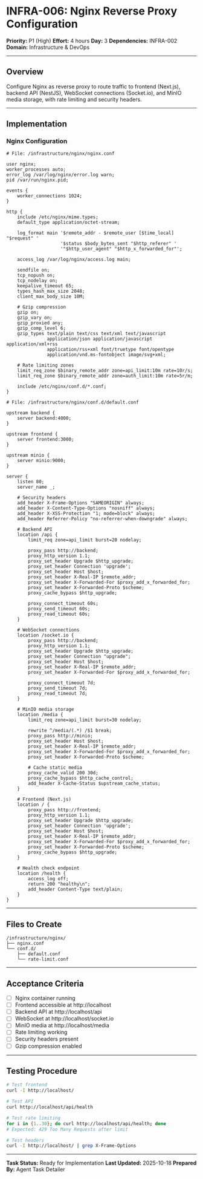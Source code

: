 # INFRA-006: Nginx Reverse Proxy Configuration

**Priority:** P1 (High)
**Effort:** 4 hours
**Day:** 3
**Dependencies:** INFRA-002
**Domain:** Infrastructure & DevOps

---

## Overview

Configure Nginx as reverse proxy to route traffic to frontend (Next.js), backend API (NestJS), WebSocket connections (Socket.io), and MinIO media storage, with rate limiting and security headers.

---

## Implementation

### Nginx Configuration

```nginx
# File: /infrastructure/nginx/nginx.conf

user nginx;
worker_processes auto;
error_log /var/log/nginx/error.log warn;
pid /var/run/nginx.pid;

events {
    worker_connections 1024;
}

http {
    include /etc/nginx/mime.types;
    default_type application/octet-stream;

    log_format main '$remote_addr - $remote_user [$time_local] "$request" '
                    '$status $body_bytes_sent "$http_referer" '
                    '"$http_user_agent" "$http_x_forwarded_for"';

    access_log /var/log/nginx/access.log main;

    sendfile on;
    tcp_nopush on;
    tcp_nodelay on;
    keepalive_timeout 65;
    types_hash_max_size 2048;
    client_max_body_size 10M;

    # Gzip compression
    gzip on;
    gzip_vary on;
    gzip_proxied any;
    gzip_comp_level 6;
    gzip_types text/plain text/css text/xml text/javascript
               application/json application/javascript application/xml+rss
               application/rss+xml font/truetype font/opentype
               application/vnd.ms-fontobject image/svg+xml;

    # Rate limiting zones
    limit_req_zone $binary_remote_addr zone=api_limit:10m rate=10r/s;
    limit_req_zone $binary_remote_addr zone=auth_limit:10m rate=5r/m;

    include /etc/nginx/conf.d/*.conf;
}
```

```nginx
# File: /infrastructure/nginx/conf.d/default.conf

upstream backend {
    server backend:4000;
}

upstream frontend {
    server frontend:3000;
}

upstream minio {
    server minio:9000;
}

server {
    listen 80;
    server_name _;

    # Security headers
    add_header X-Frame-Options "SAMEORIGIN" always;
    add_header X-Content-Type-Options "nosniff" always;
    add_header X-XSS-Protection "1; mode=block" always;
    add_header Referrer-Policy "no-referrer-when-downgrade" always;

    # Backend API
    location /api {
        limit_req zone=api_limit burst=20 nodelay;

        proxy_pass http://backend;
        proxy_http_version 1.1;
        proxy_set_header Upgrade $http_upgrade;
        proxy_set_header Connection 'upgrade';
        proxy_set_header Host $host;
        proxy_set_header X-Real-IP $remote_addr;
        proxy_set_header X-Forwarded-For $proxy_add_x_forwarded_for;
        proxy_set_header X-Forwarded-Proto $scheme;
        proxy_cache_bypass $http_upgrade;

        proxy_connect_timeout 60s;
        proxy_send_timeout 60s;
        proxy_read_timeout 60s;
    }

    # WebSocket connections
    location /socket.io {
        proxy_pass http://backend;
        proxy_http_version 1.1;
        proxy_set_header Upgrade $http_upgrade;
        proxy_set_header Connection "upgrade";
        proxy_set_header Host $host;
        proxy_set_header X-Real-IP $remote_addr;
        proxy_set_header X-Forwarded-For $proxy_add_x_forwarded_for;

        proxy_connect_timeout 7d;
        proxy_send_timeout 7d;
        proxy_read_timeout 7d;
    }

    # MinIO media storage
    location /media {
        limit_req zone=api_limit burst=30 nodelay;

        rewrite ^/media/(.*) /$1 break;
        proxy_pass http://minio;
        proxy_set_header Host $host;
        proxy_set_header X-Real-IP $remote_addr;
        proxy_set_header X-Forwarded-For $proxy_add_x_forwarded_for;
        proxy_set_header X-Forwarded-Proto $scheme;

        # Cache static media
        proxy_cache_valid 200 30d;
        proxy_cache_bypass $http_cache_control;
        add_header X-Cache-Status $upstream_cache_status;
    }

    # Frontend (Next.js)
    location / {
        proxy_pass http://frontend;
        proxy_http_version 1.1;
        proxy_set_header Upgrade $http_upgrade;
        proxy_set_header Connection 'upgrade';
        proxy_set_header Host $host;
        proxy_set_header X-Real-IP $remote_addr;
        proxy_set_header X-Forwarded-For $proxy_add_x_forwarded_for;
        proxy_set_header X-Forwarded-Proto $scheme;
        proxy_cache_bypass $http_upgrade;
    }

    # Health check endpoint
    location /health {
        access_log off;
        return 200 "healthy\n";
        add_header Content-Type text/plain;
    }
}
```

---

## Files to Create

```
/infrastructure/nginx/
├── nginx.conf
└── conf.d/
    ├── default.conf
    └── rate-limit.conf
```

---

## Acceptance Criteria

- [ ] Nginx container running
- [ ] Frontend accessible at http://localhost
- [ ] Backend API at http://localhost/api
- [ ] WebSocket at http://localhost/socket.io
- [ ] MinIO media at http://localhost/media
- [ ] Rate limiting working
- [ ] Security headers present
- [ ] Gzip compression enabled

---

## Testing Procedure

```bash
# Test frontend
curl -I http://localhost/

# Test API
curl http://localhost/api/health

# Test rate limiting
for i in {1..30}; do curl http://localhost/api/health; done
# Expected: 429 Too Many Requests after limit

# Test headers
curl -I http://localhost/ | grep X-Frame-Options
```

---

**Task Status:** Ready for Implementation
**Last Updated:** 2025-10-18
**Prepared By:** Agent Task Detailer

